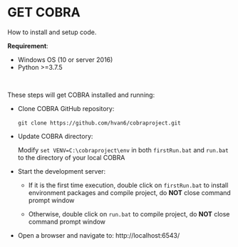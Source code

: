 # GET COBRA
How to install and setup code.


**Requirement**:
* Windows OS (10 or server 2016)
* Python >=3.7.5

​

These steps will get COBRA installed and running:
​
* Clone COBRA GitHub repository:
​

  `git clone https://github.com/hvan6/cobraproject.git`
​
* Update COBRA directory:


	Modify `set VENV=C:\cobraproject\env` in both `firstRun.bat` and `run.bat` to the directory of your local COBRA
​
* Start the development server:
​

  * If it is the first time execution, double click on `firstRun.bat` to install environment packages and compile project, do **NOT** close command prompt window
  
  * Otherwise, double click on `run.bat` to compile project, do **NOT** close command prompt window 
​
* Open a browser and navigate to: http://localhost:6543/

